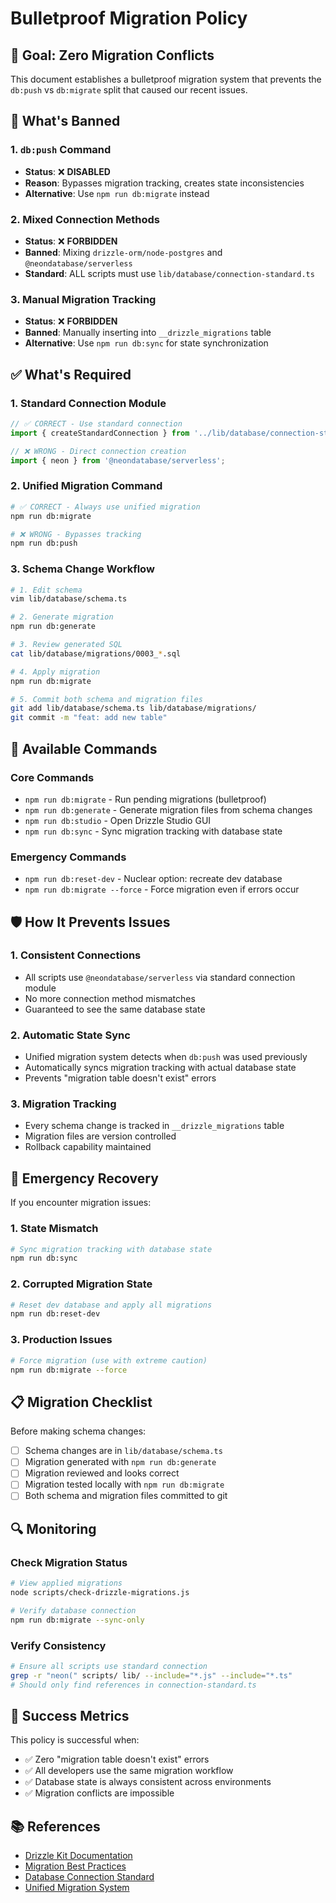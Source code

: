 # Bulletproof Migration Policy

## 🎯 **Goal: Zero Migration Conflicts**

This document establishes a bulletproof migration system that prevents the `db:push` vs `db:migrate` split that caused our recent issues.

## 🚫 **What's Banned**

### **1. `db:push` Command**
- **Status**: ❌ **DISABLED**
- **Reason**: Bypasses migration tracking, creates state inconsistencies
- **Alternative**: Use `npm run db:migrate` instead

### **2. Mixed Connection Methods**
- **Status**: ❌ **FORBIDDEN**
- **Banned**: Mixing `drizzle-orm/node-postgres` and `@neondatabase/serverless`
- **Standard**: ALL scripts must use `lib/database/connection-standard.ts`

### **3. Manual Migration Tracking**
- **Status**: ❌ **FORBIDDEN**
- **Banned**: Manually inserting into `__drizzle_migrations` table
- **Alternative**: Use `npm run db:sync` for state synchronization

## ✅ **What's Required**

### **1. Standard Connection Module**
```typescript
// ✅ CORRECT - Use standard connection
import { createStandardConnection } from '../lib/database/connection-standard.js';

// ❌ WRONG - Direct connection creation
import { neon } from '@neondatabase/serverless';
```

### **2. Unified Migration Command**
```bash
# ✅ CORRECT - Always use unified migration
npm run db:migrate

# ❌ WRONG - Bypasses tracking
npm run db:push
```

### **3. Schema Change Workflow**
```bash
# 1. Edit schema
vim lib/database/schema.ts

# 2. Generate migration
npm run db:generate

# 3. Review generated SQL
cat lib/database/migrations/0003_*.sql

# 4. Apply migration
npm run db:migrate

# 5. Commit both schema and migration files
git add lib/database/schema.ts lib/database/migrations/
git commit -m "feat: add new table"
```

## 🔧 **Available Commands**

### **Core Commands**
- `npm run db:migrate` - Run pending migrations (bulletproof)
- `npm run db:generate` - Generate migration files from schema changes
- `npm run db:studio` - Open Drizzle Studio GUI
- `npm run db:sync` - Sync migration tracking with database state

### **Emergency Commands**
- `npm run db:reset-dev` - Nuclear option: recreate dev database
- `npm run db:migrate --force` - Force migration even if errors occur

## 🛡️ **How It Prevents Issues**

### **1. Consistent Connections**
- All scripts use `@neondatabase/serverless` via standard connection module
- No more connection method mismatches
- Guaranteed to see the same database state

### **2. Automatic State Sync**
- Unified migration system detects when `db:push` was used previously
- Automatically syncs migration tracking with actual database state
- Prevents "migration table doesn't exist" errors

### **3. Migration Tracking**
- Every schema change is tracked in `__drizzle_migrations` table
- Migration files are version controlled
- Rollback capability maintained

## 🚨 **Emergency Recovery**

If you encounter migration issues:

### **1. State Mismatch**
```bash
# Sync migration tracking with database state
npm run db:sync
```

### **2. Corrupted Migration State**
```bash
# Reset dev database and apply all migrations
npm run db:reset-dev
```

### **3. Production Issues**
```bash
# Force migration (use with extreme caution)
npm run db:migrate --force
```

## 📋 **Migration Checklist**

Before making schema changes:
- [ ] Schema changes are in `lib/database/schema.ts`
- [ ] Migration generated with `npm run db:generate`
- [ ] Migration reviewed and looks correct
- [ ] Migration tested locally with `npm run db:migrate`
- [ ] Both schema and migration files committed to git

## 🔍 **Monitoring**

### **Check Migration Status**
```bash
# View applied migrations
node scripts/check-drizzle-migrations.js

# Verify database connection
npm run db:migrate --sync-only
```

### **Verify Consistency**
```bash
# Ensure all scripts use standard connection
grep -r "neon(" scripts/ lib/ --include="*.js" --include="*.ts"
# Should only find references in connection-standard.ts
```

## 🎯 **Success Metrics**

This policy is successful when:
- ✅ Zero "migration table doesn't exist" errors
- ✅ All developers use the same migration workflow
- ✅ Database state is always consistent across environments
- ✅ Migration conflicts are impossible

## 📚 **References**

- [Drizzle Kit Documentation](https://orm.drizzle.team/docs/drizzle-kit-push)
- [Migration Best Practices](./project_config.md)
- [Database Connection Standard](../lib/database/connection-standard.ts)
- [Unified Migration System](../scripts/unified-migrate.js)
